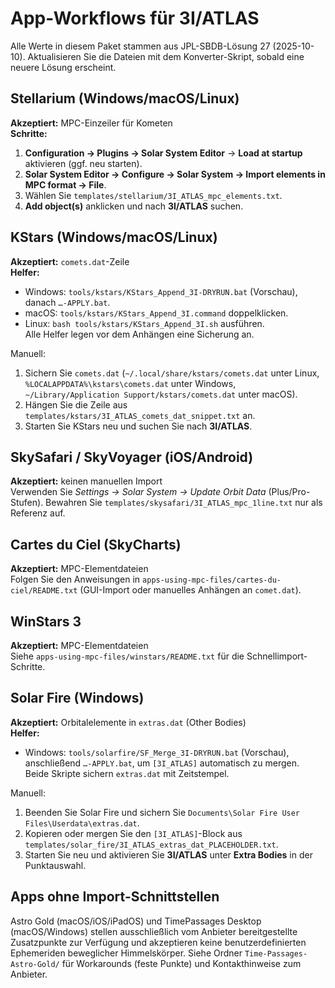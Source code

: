# App-Workflows für 3I/ATLAS

Alle Werte in diesem Paket stammen aus JPL-SBDB-Lösung 27 (2025-10-10).
Aktualisieren Sie die Dateien mit dem Konverter-Skript, sobald eine neuere Lösung erscheint.

## Stellarium (Windows/macOS/Linux)

**Akzeptiert:** MPC-Einzeiler für Kometen  
**Schritte:**
1. **Configuration → Plugins → Solar System Editor** → **Load at startup** aktivieren (ggf. neu starten).  
2. **Solar System Editor → Configure → Solar System → Import elements in MPC format → File**.  
3. Wählen Sie `templates/stellarium/3I_ATLAS_mpc_elements.txt`.  
4. **Add object(s)** anklicken und nach **3I/ATLAS** suchen.

## KStars (Windows/macOS/Linux)

**Akzeptiert:** `comets.dat`-Zeile  
**Helfer:**
- Windows: `tools/kstars/KStars_Append_3I-DRYRUN.bat` (Vorschau), danach `…-APPLY.bat`.  
- macOS: `tools/kstars/KStars_Append_3I.command` doppelklicken.  
- Linux: `bash tools/kstars/KStars_Append_3I.sh` ausführen.  
Alle Helfer legen vor dem Anhängen eine Sicherung an.

Manuell:
1. Sichern Sie `comets.dat` (`~/.local/share/kstars/comets.dat` unter Linux, `%LOCALAPPDATA%\kstars\comets.dat` unter Windows, `~/Library/Application Support/kstars/comets.dat` unter macOS).  
2. Hängen Sie die Zeile aus `templates/kstars/3I_ATLAS_comets_dat_snippet.txt` an.  
3. Starten Sie KStars neu und suchen Sie nach **3I/ATLAS**.

## SkySafari / SkyVoyager (iOS/Android)

**Akzeptiert:** keinen manuellen Import  
Verwenden Sie *Settings → Solar System → Update Orbit Data* (Plus/Pro-Stufen). Bewahren Sie
`templates/skysafari/3I_ATLAS_mpc_1line.txt` nur als Referenz auf.

## Cartes du Ciel (SkyCharts)

**Akzeptiert:** MPC-Elementdateien  
Folgen Sie den Anweisungen in `apps-using-mpc-files/cartes-du-ciel/README.txt`
(GUI-Import oder manuelles Anhängen an `comet.dat`).

## WinStars 3

**Akzeptiert:** MPC-Elementdateien  
Siehe `apps-using-mpc-files/winstars/README.txt` für die Schnellimport-Schritte.

## Solar Fire (Windows)

**Akzeptiert:** Orbitalelemente in `extras.dat` (Other Bodies)  
**Helfer:**
- Windows: `tools/solarfire/SF_Merge_3I-DRYRUN.bat` (Vorschau), anschließend `…-APPLY.bat`, um `[3I_ATLAS]` automatisch zu mergen.  
Beide Skripte sichern `extras.dat` mit Zeitstempel.

Manuell:
1. Beenden Sie Solar Fire und sichern Sie `Documents\Solar Fire User Files\Userdata\extras.dat`.  
2. Kopieren oder mergen Sie den `[3I_ATLAS]`-Block aus `templates/solar_fire/3I_ATLAS_extras_dat_PLACEHOLDER.txt`.  
3. Starten Sie neu und aktivieren Sie **3I/ATLAS** unter **Extra Bodies** in der Punktauswahl.

## Apps ohne Import-Schnittstellen

Astro Gold (macOS/iOS/iPadOS) und TimePassages Desktop (macOS/Windows) stellen
ausschließlich vom Anbieter bereitgestellte Zusatzpunkte zur Verfügung und
akzeptieren keine benutzerdefinierten Ephemeriden beweglicher Himmelskörper. Siehe Ordner
`Time-Passages-Astro-Gold/` für Workarounds (feste Punkte) und Kontakthinweise zum Anbieter.
